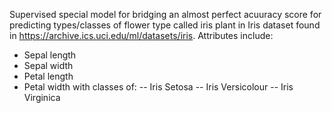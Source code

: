 Supervised special model for bridging an almost perfect acuuracy score for predicting types/classes of flower type called iris plant in Iris dataset found in https://archive.ics.uci.edu/ml/datasets/iris.
Attributes include:
  - Sepal length
  - Sepal width
  - Petal length
  - Petal width
  with classes of:
    -- Iris Setosa
    -- Iris Versicolour
    -- Iris Virginica
